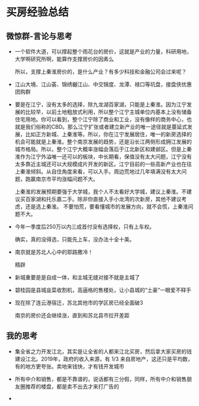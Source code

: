 # 买房经验总结

## 微惊群-言论与思考

* 一个软件大道，可以撑起整个雨花台的房价，这就是产业的力量，科研用地，大学啊研究所啊，能算作支撑房价的因素么

  所以，支撑上秦淮房价的，是什么产业？有多少科技和金融公司会过来呢？

* 江山大境、江山荟、锦绣樾江山、中交锦度、龙潭、禄口等坑盘，接盘侠优惠团购群

* 要是在江宁，没有太多的选择，除九龙湖百家湖，只能是上秦淮。因为江宁发展的比较早，以前土地粗放式利用，所以整个江宁主城单位内基本上没有储备住宅用地。你可以看到，整个江宁除了商业和工业，没有像样的商务中心，也就是我们俗称的CBD。那么江宁扩张或者建立新产业的唯一途径就是蔓延式发展，比如正方新城、上秦淮等。所以，你在江宁发展居住，唯一的新房选择的机会可能就是上秦淮。整个南京发展的趋势，还是沿长江两侧形成拥江发展的城市格局。所以，整个江宁大概率涨幅会落后于江北新区和建邺区。但是上秦淮作为江宁外溢唯一还可以的板块，中长期看，保值没有太大问题，江宁没有太多靠近主城还可以大规模成片开发的新区。江宁目前的一些高新产业也在往上秦淮倾斜。从自住角度来看，可以入手。周边荒地过几年填满没有太大问题，跑赢南京市平均涨幅问题不大。

  上秦淮的发展预期要强于大学城，我个人不太看好大学城，建议上秦淮。不建议买百家湖和托乐嘉二手。除非你直接入手小龙湾的次新房，其他不建议考虑，还是选上秦淮。 不要怕荒，要看懂城市的发展方向，就不会慌，上秦淮问题不大。
  
* 今年一季度后250万以内三成首付没有选择权，只有上车权。

  确实，真的没得选，只能先上车，没办法十全十美。
  
* 南京就是苏北人心中的耶路撒冷！

  精辟

* 新城重要是是自成一体，和主城无缝对接不就是主城了

* 碧桂园是县城韭菜收割机，高逼格的售楼处，让小县城的“土豪”一眼爱不释手

* 现在除了连云港宿迁，苏北其他市的学区房已经全面破3

  南京的房价还会继续涨，直到和苏北县市拉开差距	

## 我的思考

* 集全省之力开发江北，其实是让全省的人都来江北买房，然后拿大家买房的钱建设江北。2019年，政府的收入来源，有 1/3 来自房地产，这还只是平均数，有的地方更夸张。卖地来钱快，才有钱开发城市

* 所有中介和销售，都是不靠谱的，说话都有三分假，同样，所有中介和销售朋友圈推荐的楼盘，都是卖不出去才来打广告的

* 

  

